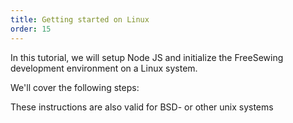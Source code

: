 ```yaml
---
title: Getting started on Linux
order: 15
---
```


In this tutorial, we will setup Node JS and initialize the FreeSewing
development environment on a Linux system.

We'll cover the following steps:

<ReadMore list />

<Tip>These instructions are also valid for BSD- or other unix systems</Tip>
